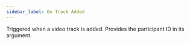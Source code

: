 ```yaml
---
sidebar_label: On Track Added
---
```


Triggered when a video track is added. Provides the participant ID in its argument.
